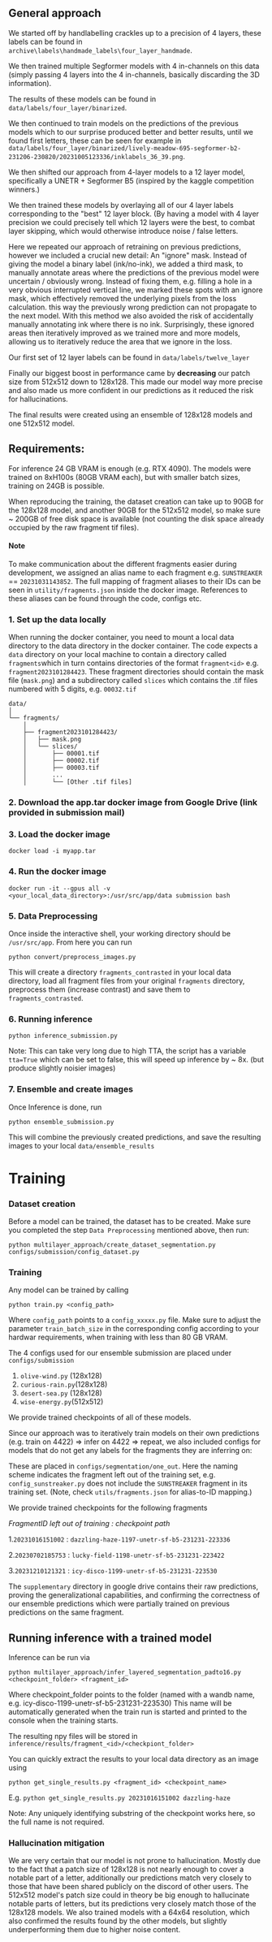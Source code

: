 ## General approach

We started off by handlabelling crackles up to a precision of 4 layers, these labels can be found in 
`archive\labels\handmade_labels\four_layer_handmade`.

We then trained multiple Segformer models with 4 in-channels on this data (simply passing 4 layers into the 4
in-channels, basically  discarding the 3D information).


The results of these models can be found in `data/labels/four_layer/binarized`.

We then continued to train models on the predictions of the previous models which to our surprise produced better and 
better results, until we found first letters, these can be seen for example in
`data/labels/four_layer/binarized/lively-meadow-695-segformer-b2-231206-230820/20231005123336/inklabels_36_39.png`. 

We then shifted our approach from 4-layer models to a 12 layer model, specifically a UNETR + Segformer B5 
(inspired by the kaggle competition winners.)

We then trained these models by overlaying all of our 4 layer labels corresponding to the "best" 12 layer block. 
(By having a model with 4 layer precision
we could precisely tell which 12 layers were the best, to combat layer skipping, which would otherwise introduce
noise / false letters.

Here we repeated our approach of retraining on previous predictions, however we included a crucial new detail: 
An "ignore" mask. Instead of giving the model a binary label (ink/no-ink), we added a third mask, to manually
annotate areas where the predictions of the previous model were uncertain / obviously wrong. Instead of fixing
them, e.g. filling a hole in a very obvious interrupted vertical line, we marked these spots with an ignore mask, 
which effectively removed the underlying pixels from the loss calculation. this way the previously wrong prediction 
can not propagate to the next model. With this method we also avoided the risk of accidentally manually annotating ink
where there is no ink. Surprisingly, these ignored areas then iteratively improved as we trained more and more models, 
allowing us to iteratively reduce the area that we ignore in the loss.

Our first set of 12 layer labels can be found in `data/labels/twelve_layer` 

Finally our biggest boost in performance came by **decreasing** our patch size from 512x512 down to 128x128.
This made our model way more precise and also made us more confident in our predictions as it reduced the risk
for hallucinations.

The final results were created using an ensemble of 128x128 models and one 512x512 model.

## Requirements:
For inference 24 GB VRAM is enough (e.g. RTX 4090). The models were trained on 8xH100s (80GB VRAM each),
but with smaller batch sizes, training on 24GB is possible.

When reproducing the training, the dataset creation can take up to 90GB for the 128x128 model, 
and another 90GB for the 512x512 model, so make sure ~ 200GB of free disk space is available 
(not counting the disk space already occupied by the raw fragment tif files).
#### Note
To make communication about the different fragments easier during development, we assigned an alias name to each 
fragment e.g. `SUNSTREAKER` == `20231031143852`. The full mapping of fragment aliases to their IDs can be seen 
in `utility/fragments.json` inside the docker image. References to these aliases
can be found through the code, configs etc.

### 1. Set up the data locally
When running the docker container, you need to mount a local data directory to the data directory in the docker container.
The code expects a `data` directory on your local machine to contain a directory called `fragments`which in turn 
contains directories of the format
`fragment<id>` e.g. `fragment2023101284423`.
These fragment directories should contain the mask file (`mask.png`) and a subdirectory called `slices` 
which contains the .tif files numbered with 5 digits, e.g. `00032.tif`

    data/
    │
    └── fragments/
        │
        ├── fragment2023101284423/
        │   ├── mask.png
        │   └── slices/
        │       ├── 00001.tif
        │       ├── 00002.tif
        │       ├── 00003.tif
        │       ...
        │       └── [Other .tif files]
###  2. Download the app.tar docker image from Google Drive (link provided in submission mail)
###  3. Load the docker image
```
docker load -i myapp.tar
```
### 4. Run the docker image

```
docker run -it --gpus all -v <your_local_data_directory>:/usr/src/app/data submission bash
```
### 5. Data Preprocessing
Once inside the interactive shell, your working directory should be `/usr/src/app`.
From here you can run 
````commandline
python convert/preprocess_images.py 
````
This will create a directory ``fragments_contrasted`` in your local data directory, load all fragment 
files from your original ``fragments`` directory, preprocess them (increase contrast) and save them to 
``fragments_contrasted``.

### 6. Running inference

````commandline
python inference_submission.py
````
Note: This can take very long due to high TTA, the script has a variable ``tta=True`` which can be 
set to false, this will speed up inference by ~ 8x. (but produce slightly noisier images)

### 7. Ensemble and create images
Once Inference is done, run

````commandline
python ensemble_submission.py
````
This will combine the previously created predictions, and save the resulting images to your local
`data/ensemble_results`


# Training 
### Dataset creation
Before a model can be trained, the dataset has to be created.
Make sure you completed the step `Data Preprocessing` mentioned above, then run: 
```commandline
python multilayer_approach/create_dataset_segmentation.py configs/submission/config_dataset.py
```

### Training
Any model can be trained by calling
```commandline
python train.py <config_path>
```
Where ``config_path`` points to a ``config_xxxxx.py`` file. Make sure to adjust the parameter ```train_batch_size```
in the corresponding config according to your hardwar requirements, when training with less than 80 GB VRAM.

The 4 configs used for our ensemble submission are placed under `configs/submission` 
1. ``olive-wind.py`` (128x128)
2. ``curious-rain.py``(128x128)
3. ``desert-sea.py`` (128x128)
4. ``wise-energy.py``(512x512)

We provide trained checkpoints of all of these models.

Since our approach was to iteratively train models on their own predictions (e.g. train on 4422) => infer on 4422 => 
repeat, we also included configs for models that do not get any labels for the fragments they are inferring on:

These are placed in `configs/segmentation/one_out`.
Here the naming scheme indicates the fragment left out of the training set, e.g. `config_sunstreaker.py` does not
include the `SUNSTREAKER` fragment in its training set.  (Note, check ``utils/fragments.json`` for alias-to-ID mapping.)

We provide trained checkpoints for the following fragments 

*FragmentID left out of training : checkpoint path*

1.``20231016151002`` : ``dazzling-haze-1197-unetr-sf-b5-231231-223336``

2.``20230702185753`` : ``lucky-field-1198-unetr-sf-b5-231231-223422``

3.``20231210121321`` : ``icy-disco-1199-unetr-sf-b5-231231-223530``

The ``supplementary`` directory in google drive contains their raw predictions, proving the generalizational 
capabilities, and confirming the correctness of our ensemble predictions which were partially trained on previous 
predictions on the same fragment.

## Running inference with a trained model
Inference can be run via
```
python multilayer_approach/infer_layered_segmentation_padto16.py <checkpoint_folder> <fragment_id>
```
Where checkpoint_folder points to the folder (named with a wandb name, e.g. icy-disco-1199-unetr-sf-b5-231231-223530)
This name will be automatically generated when the train run is started and printed to the console when the training starts.

The resulting npy files will be stored in `inference/results/fragment_<id>/<checkpiont_folder>`

You can quickly extract the results to your local data directory as an image using
````commandline
python get_single_results.py <fragment_id> <checkpoint_name>
````
E.g. `python get_single_results.py 20231016151002 dazzling-haze`

Note: Any uniquely identifying substring of the checkpoint works here, so the full name is not required.


### Hallucination mitigation
We are very certain that our model is not prone to hallucination. Mostly due to the fact that a patch size
of 128x128 is not nearly enough to cover a notable part of a letter, additionally our predictions match very
closely to those that have been shared publicly on the discord of other users. The 512x512 model's patch size 
could in theory be big enough to hallucinate notable parts of letters, but its predictions very closely match 
those of the 128x128 models.
We also trained models with a 64x64 resolution, which also confirmed the results found by the other models, 
but slightly underperforming them due to higher noise content.
